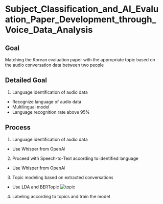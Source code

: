 # Subject_Classification_and_AI_Evaluation_Paper_Development_through_Voice_Data_Analysis

## Goal
Matching the Korean evaluation paper with the appropriate topic based on the audio conversation data between two people

## Detailed Goal
1. Language identification of audio data
- Recognize language of audio data
- Multilingual model
- Language recognition rate above 95%

## Process
1. Language identification of audio data
- Use Whisper from OpenAI
  
2. Proceed with Speech-to-Text according to identified language
- Use Whisper from OpenAI

3. Topic modeling based on extracted conversations
- Use LDA and BERTopic
![topic](https://github.com/kimchaeri/Subject_Classification_and_AI_Evaluation_Paper_Development_through_Voice_Data_Analysis/assets/74261590/95d32170-27b8-464c-8859-39d0e16695f1)

4. Labeling according to topics and train the model






